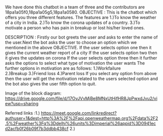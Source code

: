 We have done this chatbot in a team of three  and the contributors are 18pa1a05f0,18pa1a05g5,18pa1a0580.
OBJECTIVE : This is the chatbot which offers you three different features. The features are
             1.)To know the weather of a city in India.
             2.)To know the corona updates of a country.
             3.)To motivate a person who has pain in breakup or lost his/her loved ones.
             
DESCRIPTION : Firstly our bot greets the user and asks to enter the name of the user.Next the bot asks the user to choose an option which we mentioned in the above OBJECTIVE.
If the user selects option one then it gives the current weather report of a city
If the user selects option two then it gives the updates on corona
If the user selects option three then it further asks the options to select what type of motivation the user wants
             The further options in motivation are as follows:
             1.)Workfailure     
             2.)Breakup
             3.)Friend loss
             4.)Parent loss
If you select any option from above then the user will get the motivation related to the users selected option and the bot also gives the user fifth option to quit.

Image of the block diagram: https://drive.google.com/file/d/17OvJVvMjBe8MNxUtHifHR8JpPwxdJvu2/view?usp=sharing

Referred links :1.) https://meet.google.com/linkredirect?authuser=1&dest=http%3A%2F%2Fapi.openweathermap.org%2Fdata%2F2.5%2Fweather%3Fq%3Ddelhi%26units%3Dimperial%26appid%3D0941ecd2acfb0f26b09f7b3ddbb438cf
2.)
             
            
